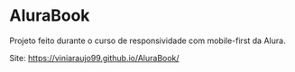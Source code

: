 # AluraBook
Projeto feito durante o curso de responsividade com mobile-first da Alura.

Site: https://viniaraujo99.github.io/AluraBook/
